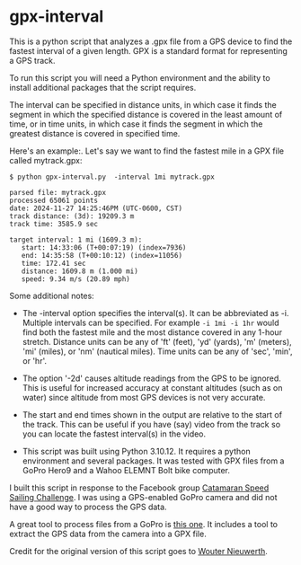 # gpx-interval
This is a python script that analyzes a .gpx file from a GPS device to find the fastest interval of a given length. 
GPX is a standard format for representing a GPS track.

To run this script you will need a Python environment and the ability to install additional packages that the script requires.

The interval can be specified in distance units, in which case it finds the segment in which the specified distance is covered in the 
least amount of time, or in time units, in which case it finds the segment in which the greatest distance is covered in specified time.

Here's an example:. Let's say we want to find the fastest mile in a GPX file called mytrack.gpx: 

    $ python gpx-interval.py  -interval 1mi mytrack.gpx
   
    parsed file: mytrack.gpx
    processed 65061 points
    date: 2024-11-27 14:25:46PM (UTC-0600, CST)
    track distance: (3d): 19209.3 m
    track time: 3585.9 sec

    target interval: 1 mi (1609.3 m):
       start: 14:33:06 (T+00:07:19) (index=7936)
       end: 14:35:58 (T+00:10:12) (index=11056)
       time: 172.41 sec
       distance: 1609.8 m (1.000 mi)
       speed: 9.34 m/s (20.89 mph)

Some additional notes:
- The -interval option specifies the interval(s). It can be abbreviated as -i. Multiple intervals can be specified. For
example `-i 1mi -i 1hr` would find both the fastest mile and the most distance covered in any 1-hour stretch.
Distance units can be any of 'ft' (feet), 'yd' (yards), 'm' (meters), 'mi' (miles), or 'nm' (nautical miles). Time units can be any of 'sec', 'min', or 'hr'.

- The option '-2d' causes altitude readings from the GPS to be ignored. This is useful for increased accuracy at constant altitudes
(such as on water) since altitude from most GPS devices is not very accurate.

- The start and end times shown in the output are relative to the start of the track. This can be useful if you have (say) video from the 
track so you can locate the fastest interval(s) in the video.

- This script was built using Python 3.10.12. It requires a python environment and several packages. It was tested with GPX files from a
GoPro Hero9 and a Wahoo ELEMNT Bolt bike computer.

I built this script in response to the Facebook group <a href="https://www.facebook.com/share/g/15GXCqTEEH/" target="_blank">Catamaran Speed Sailing Challenge</a>. 
I was using a GPS-enabled GoPro camera and did not have a good way to process the GPS data.

A great tool to process files from a GoPro is <a href="https://github.com/time4tea/gopro-dashboard-overlay" target="_blank">this one</a>. It includes a tool 
to extract the GPS data from the camera into a GPX file.

Credit for the original version of this script goes to <a href="https://www.wouternieuwerth.nl/how-to-find-the-fastest-section-within-a-gpx-file-with-python-jupyter-notebooks/" target="_blank">Wouter Nieuwerth</a>.
